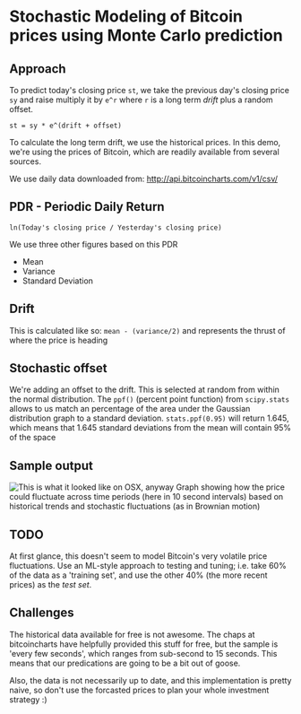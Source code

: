 # Stochastic Modeling of Bitcoin prices using Monte Carlo prediction

## Approach
To predict today's closing price ```st```, we take the previous day's closing price ```sy``` and raise multiply it by ```e^r```
where ```r``` is a long term _drift_ plus a random offset.

```st = sy * e^(drift + offset)```

To calculate the long term drift, we use the historical prices. In this demo, we're using the prices of Bitcoin, which are readily available from several sources.

We use daily data downloaded from: http://api.bitcoincharts.com/v1/csv/

## PDR - Periodic Daily Return 
```ln(Today's closing price / Yesterday's closing price)```

We use three other figures based on this PDR
* Mean
* Variance
* Standard Deviation


## Drift
This is calculated like so:
```mean - (variance/2)``` and represents the thrust of where the price is heading

## Stochastic offset
We're adding an offset to the drift. This is selected at random from within the normal distribution.
The ```ppf()``` (percent point function) from ```scipy.stats``` allows to us match an percentage of the area under the Gaussian distribution graph
to a standard deviation.
```stats.ppf(0.95)``` will return 1.645, which means that 1.645 standard deviations from the mean will contain 95% of the space


## Sample output
![This is what it looked like on OSX, anyway](https://github.com/peetdenny/Stochastic/blob/master/imgs/Forcast1.png)
Graph showing how the price could fluctuate across time periods (here in 10 second intervals) based on historical trends and  stochastic fluctuations (as in Brownian motion)

## TODO

At first glance, this doesn't seem to model Bitcoin's very volatile price fluctuations.
Use an ML-style approach to testing and tuning; i.e. take 60% of the data as a 'training set', and use the other 40% (the more recent prices) as the _test set_.

## Challenges
The historical data available for free is not awesome.
The chaps at bitcoincharts have helpfully provided this stuff for free, but the sample is 'every few seconds', which ranges from sub-second to 15 seconds. This means that our predications are going to be a bit out of goose.

Also, the data is not necessarily up to date, and this implementation is pretty naive, so don't use the forcasted prices to plan your whole investment strategy :)
